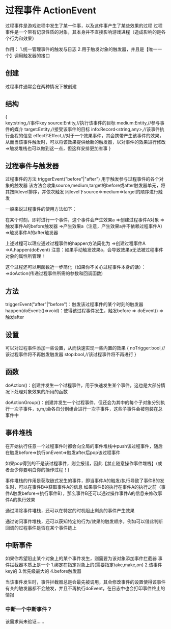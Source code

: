 # 过程事件 ActionEvent

过程事件是游戏进程中发生了某一件事，以及这件事产生了某些效果的过程
过程事件是一个带有记录性质的对象，其本身并不直接影响游戏进程（造成影响的是各个行为和效果）

作用：
1.统一管理事件的触发与日志
2.用于触发对象的触发器，并且是【唯一一个】调用触发器的接口

## 创建

过程事件通常会在两种情况下被创建

## 结构

{   
    key:string,//事件key
    source:Entity,//执行该事件的目标
    medium:Entity,//参与事件的媒介
    target:Entity,//接受该事件的目标
    info:Record<string,any>,//该事件执行全程的信息
    effect?:Effect,//对于一个效果事件，其会携带产生该事件的效果，从而当该事件触发时，可以将该效果提供给新的触发器，以对事件的效果进行修改=>触发堆栈也可以做到这一点，但这样安排更加省事
}

## 过程事件与触发器

过程事件的方法 triggerEvent("before"|"after") 
用于触发参与过程事件的各个对象的触发器
该方法会收集source,medium,target的before或after触发器单元，将其按照level排序，并依次触发
同level下source=>medium=>target的顺序进行触发

一般来说过程事件的使用方法如下：

在某个时刻，即将进行一个事件，这个事件会产生效果a
=>创建过程事件A对象
=>触发事件A的before触发器
=>产生效果a（注意，产生效果a并不依赖过程事件A）
=>触发事件A的after触发器

上述过程可以理应通过过程事件的happen方法简化为
=>创建过程事件A
=>A.happen(doEvent)
注意：如果手动触发效果a，会导致效果a无法被过程事件对象的属性所管理！

这个过程还可以用函数近一步简化（如果你不关心过程事件本身的话）：
=>doAction(传递过程事件所需的参数和回调函数)

## 方法

triggerEvent("after"|"before")：触发该过程事件的某个时刻的触发器
happen(doEvent:()=>void)：使得该过程事件发生，触发before => doEvent() => 触发after

## 设置

可以对过程事件添加一些设置，从而快速实现一些内置的效果
{
    noTrigger:bool,//该过程事件将不再触发触发器
    stop:bool,//该过程事件将不再进行
}

## 函数

doAction()：创建并发生一个过程事件，用于快速发生某个事件，这也是大部分情况下处理对象效果的所用的函数

doActionGroup()：创建并发生一个过程事件，但还会为其中的每个子对象分别执行一次子事件，s,m,t会各自分别组合进行一次子事件，这些子事件会被包装在总事件中

## 事件堆栈

在开始执行任意一个过程事件时都会向全局的事件堆栈中push该过程事件，随后在触发before=>执行onEvent=>触发after后pop该过程事件

如果pop得到的不是该过程事件，则会报错，因此【禁止随意操作事件堆栈】(或者至少你要明白你的操作过程！)

事件堆栈的作用是获取链式发生的事件，即当事件A的触发/执行导致了事件B的发生时，可以在事件B中获取事件A的信息
如果事件B的执行在事件A的执行之前（事件A触发before=>执行事件B），那么事件B还可以通过操作事件A的信息来修改事件A的执行效果

通过清除事件堆栈，还可以在特定的时机阻止剩余的事件产生效果

通过访问事件堆栈，还可以获知特定的行为/效果的触发顺序，例如可以借此判断回调的过程事件是否在某个事件链上

## 中断事件

如果你希望阻止某个对象上的某个事件发生，则需要为该对象添加事件拦截器
事件拦截器本质上是一个
    1.绑定在指定对象上的(需要指定take,make,on)
    2.该事件key的
    3.优先级最大的
    4.before触发器

当该事件发生时，事件拦截器总是会最先被调用，其会修改事件的设置使得该事件有关的触发器都不会触发，并且不再执行doEvent，在日志中也会打印事件终止的情报

### 中断一个中断事件？

该需求尚未验证……